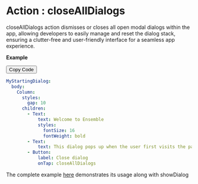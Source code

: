 # Action : closeAllDialogs

closeAllDialogs action dismisses or closes all open modal dialogs within the app, allowing developers to easily manage and reset the dialog stack, ensuring a clutter-free and user-friendly interface for a seamless app experience.

**Example**

<div class="code-container" markdown=1>
  <button onclick="copyCode()" class="copy-code-button">Copy Code</button>

```yaml
MyStartingDialog:
  body:
    Column:
      styles:
        gap: 10
      children:
        - Text:
            text: Welcome to Ensemble
            styles:
              fontSize: 16
              fontWeight: bold
        - Text:
            text: This dialog pops up when the user first visits the page.
        - Button:
            label: Close dialog
            onTap: closeAllDialogs
```

</div>

The complete example [here](https://studio.ensembleui.com/app/e24402cb-75e2-404c-866c-29e6c3dd7992/screen/HRIajN2i8bDDVTL32j8m?propertyPanelEnabled=true&instantPreviewDisabled=false&editorV2Enabled=true) demonstrates its usage along with showDialog
